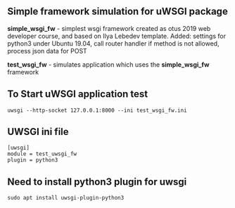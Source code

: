 ## Simple framework simulation for uWSGI package

**simple_wsgi_fw** - simplest wsgi framework created as otus 2019 web developer course, and based on Ilya Lebedev template. Added: settings for python3 under Ubuntu 19.04, call router handler if method is not allowed, process json data for POST

**test_wsgi_fw** - simulates application which uses the **simple_wsgi_fw** framework

## To Start uWSGI application test
```
uwsgi --http-socket 127.0.0.1:8000 --ini test_wsgi_fw.ini
```
## UWSGI ini file
```
[uwsgi]
module = test_uwsgi_fw
plugin = python3
```

## Need to install python3 plugin for uwsgi
```
sudo apt install uwsgi-plugin-python3
```

